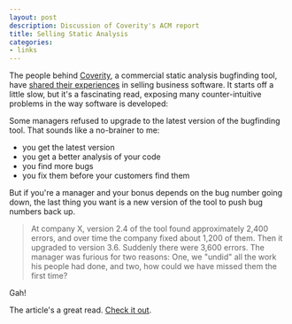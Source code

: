 ```yaml
---
layout: post
description: Discussion of Coverity's ACM report
title: Selling Static Analysis
categories:
- links
---
```


The people behind [Coverity](http://www.coverity.com),
a commercial static analysis bugfinding tool, have
[shared their experiences](http://cacm.acm.org/magazines/2010/2/69354-a-few-billion-lines-of-code-later/fulltext/) in selling business software. It starts off a little slow, but it's a fascinating read, exposing many counter-intuitive problems in the way software is developed:

Some managers refused to upgrade to the latest version of the
bugfinding tool. That sounds like a no-brainer to me:

- you get the latest version 
- you get a better analysis of your code
- you find more bugs
- you fix them before your customers find them

But if you're a manager and your bonus depends on the bug number going down, the
last thing you want is a new version of the tool to push bug numbers back up.

> At company X, version 2.4 of the tool found approximately 2,400 errors, and
> over time the company fixed about 1,200 of them. Then it upgraded to version
> 3.6. Suddenly there were 3,600 errors. The manager was furious for two
> reasons: One, we "undid" all the work his people had done, and two, how could
> we have missed them the first time?

Gah!

The article's a great read. [Check it out](http://cacm.acm.org/magazines/2010/2/69354-a-few-billion-lines-of-code-later/fulltext/).
